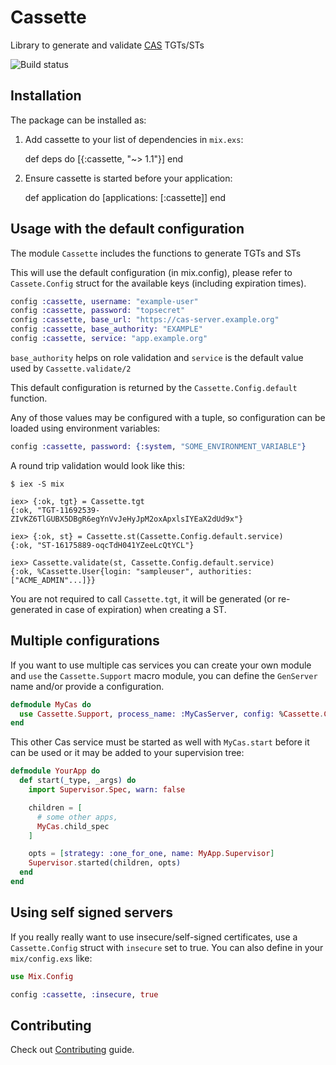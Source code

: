 # Cassette

Library to generate and validate [CAS](http://jasig.github.io/cas/) TGTs/STs

![Build status](https://travis-ci.org/locaweb/elixir-cassette.svg)

## Installation

The package can be installed as:

  1. Add cassette to your list of dependencies in `mix.exs`:

        def deps do
          [{:cassette, "~> 1.1"}]
        end

  2. Ensure cassette is started before your application:

        def application do
          [applications: [:cassette]]
        end


## Usage with the default configuration

The module `Cassette` includes the functions to generate TGTs and STs

This will use the default configuration (in mix.config), please refer to `Cassete.Config` struct for the available keys (including expiration times).

```elixir
config :cassette, username: "example-user"
config :cassette, password: "topsecret"
config :cassette, base_url: "https://cas-server.example.org"
config :cassette, base_authority: "EXAMPLE"
config :cassette, service: "app.example.org"
```

`base_authority` helps on role validation and `service` is the default value used by `Cassette.validate/2`

This default configuration is returned by the `Cassette.Config.default` function.

Any of those values may be configured with a tuple, so configuration can be loaded using environment variables:

```elixir
config :cassette, password: {:system, "SOME_ENVIRONMENT_VARIABLE"}
```

A round trip validation would look like this:

    $ iex -S mix

    iex> {:ok, tgt} = Cassette.tgt
    {:ok, "TGT-11692539-ZIvKZ6TlGUBX5DBgR6egYnVvJeHyJpM2oxApxlsIYEaX2dUd9x"}

    iex> {:ok, st} = Cassette.st(Cassette.Config.default.service)
    {:ok, "ST-16175889-oqcTdH041YZeeLcQtYCL"}

    iex> Cassette.validate(st, Cassette.Config.default.service)
    {:ok, %Cassette.User{login: "sampleuser", authorities: ["ACME_ADMIN"...]}}


You are not required to call `Cassette.tgt`, it will be generated (or re-generated in case of expiration) when creating a ST.

## Multiple configurations

If you want to use multiple cas services you can create your own module and `use` the `Cassette.Support` macro module, you can define the `GenServer` name and/or provide a configuration.

```elixir
defmodule MyCas do
  use Cassette.Support, process_name: :MyCasServer, config: %Cassette.Config{...}
end
```

This other Cas service must be started as well with `MyCas.start` before it can be used or it may be added to your supervision tree:

```elixir
defmodule YourApp do
  def start(_type, _args) do
    import Supervisor.Spec, warn: false

    children = [
      # some other apps,
      MyCas.child_spec
    ]

    opts = [strategy: :one_for_one, name: MyApp.Supervisor]
    Supervisor.started(children, opts)
  end
end
```

## Using self signed servers


If you really really want to use insecure/self-signed certificates, use a `Cassette.Config` struct with `insecure` set to true.
You can also define in your `mix/config.exs` like:

```elixir
use Mix.Config

config :cassette, :insecure, true
```

## Contributing

Check out [Contributing](CONTRIBUTING.md) guide.
